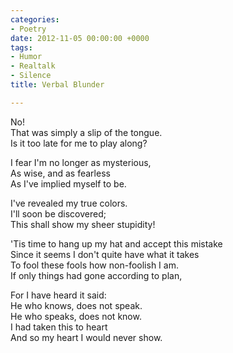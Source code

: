 ```yaml
---
categories:
- Poetry
date: 2012-11-05 00:00:00 +0000
tags:
- Humor
- Realtalk
- Silence
title: Verbal Blunder

---
```

No!   
That was simply a slip of the tongue.  
Is it too late for me to play along?

I fear I'm no longer as mysterious,   
As wise, and as fearless  
As I've implied myself to be.

I've revealed my true colors.   
I'll soon be discovered;  
This shall show my sheer stupidity!

\'Tis time to hang up my hat and accept this mistake  
Since it seems I don't quite have what it takes  
To fool these fools how non-foolish I am.  
If only things had gone according to plan,

For I have heard it said:  
He who knows, does not speak.  
He who speaks, does not know.  
I had taken this to heart  
And so my heart I would never show.